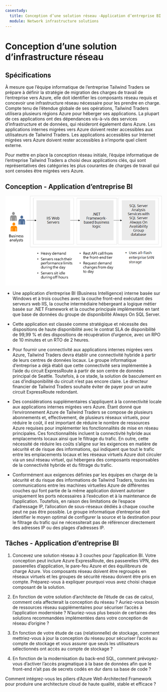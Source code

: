 ```yaml
---
casestudy:
  title: Conception d’une solution réseau -Application d’entreprise BI
  module: Network infrastructure solutions
---
```

# Conception d’une solution d’infrastructure réseau  

## Spécifications

À mesure que l’équipe informatique de l’entreprise Tailwind Traders se prépare à définir la stratégie de migration des charges de travail de l’entreprise vers Azure, elle doit identifier les composants réseau requis et concevoir une infrastructure réseau nécessaire pour les prendre en charge. Compte tenu de l’étendue globale de ses opérations, Tailwind Traders utilisera plusieurs régions Azure pour héberger ses applications. La plupart de ces applications ont des dépendances vis-à-vis des services d’infrastructure et de données, qui résideront également dans Azure. Les applications internes migrées vers Azure doivent rester accessibles aux utilisateurs de Tailwind Traders. Les applications accessibles sur Internet migrées vers Azure doivent rester accessibles à n’importe quel client externe. 

Pour mettre en place la conception réseau initiale, l’équipe informatique de l’entreprise Tailwind Traders a choisi deux applications clés, qui sont représentatives des catégories les plus courantes de charges de travail qui sont censées être migrées vers Azure.  

## Conception - Application d’entreprise BI 

![Architecture d’application d’entreprise BI](media/compute.png)

-   Une application d’entreprise BI (Business Intelligence) interne basée sur Windows et à trois couches avec la couche front-end exécutant des serveurs web IIS, la couche intermédiaire hébergeant a logique métier basée sur .NET Framework et la couche principale implémentée en tant que base de données du groupe de disponibilité Always On SQL Server. 

-   Cette application est classée comme stratégique et nécessite des dispositions de haute disponibilité avec le contrat SLA de disponibilité de 99,99 % et des dispositions de récupération d’urgence, avec un RPO de 10 minutes et un RTO de 2 heures.

-   Pour fournir une connectivité aux applications internes migrées vers Azure, Tailwind Traders devra établir une connectivité hybride à partir de leurs centres de données locaux. Le groupe informatique d’entreprise a déjà établi que cette connectivité sera implémentée à l’aide du circuit ExpressRoute à partir de son centre de données principal de Seattle. Toutefois, à ce stade, la solution de basculement en cas d’indisponibilité du circuit n’est pas encore claire. Le directeur financier de Tailwind Traders souhaite éviter de payer pour un autre circuit ExpressRoute redondant. 

- Des considérations supplémentaires s’appliquent à la connectivité locale aux applications internes migrées vers Azure. Étant donné que l’environnement Azure de Tailwind Traders se compose de plusieurs abonnements et, effectivement, de plusieurs réseaux virtuels, pour réduire le coût, il est important de réduire le nombre de ressources Azure requises pour implémenter les fonctionnalités de mise en réseau principales. Ces fonctionnalités incluent la connectivité hybride aux emplacements locaux ainsi que le filtrage du trafic. En outre, cette nécessité de réduire les coûts s’aligne sur les exigences en matière de sécurité et de risque des informations, qui indiquent que tout le trafic entre les emplacements locaux et les réseaux virtuels Azure doit circuler via un seul réseau virtuel, qui hébergera des composants responsables de la connectivité hybride et du filtrage du trafic. 

-   Conformément aux exigences définies par les équipes en charge de la sécurité et du risque des informations de Tailwind Traders, toutes les communications entre les machines virtuelles Azure de différentes couches qui font partie de la même application doivent autoriser uniquement les ports nécessaires à l’exécution et à la maintenance de l’application. Toutefois, en raison des limitations de l’espace d’adressage IP, l’allocation de sous-réseaux dédiés à chaque couche peut ne pas être possible. Le groupe informatique d’entreprise doit identifier le moyen optimal de configurer la source et la destination pour le filtrage du trafic qui ne nécessiterait pas de référencer directement des adresses IP ou des plages d’adresses IP.


## Tâches - Application d’entreprise BI 

1. Concevez une solution réseau à 3 couches pour l’application BI. Votre conception peut inclure Azure ExpressRoute, des passerelles VPN, des passerelles d’application, le pare-feu Azure et des équilibreurs de charge Azure. Vos composants réseau doivent être regroupés en réseaux virtuels et les groupes de sécurité réseau doivent être pris en compte. Préparez-vous à expliquer pourquoi vous avez choisi chaque composant de la solution. 

2. En fonction de votre solution d’architecte de l’étude de cas de calcul, comment cela affecterait la conception du réseau ? Auriez-vous besoin de ressources réseau supplémentaires pour sécuriser l’accès à l’application modernisée ? N’auriez-vous plus besoin de certaines des solutions recommandées implémentées dans votre conception de réseau d’origine ? 

3. En fonction de votre étude de cas (relationnelle) de stockage, comment mettriez-vous à jour la conception du réseau pour sécuriser l’accès au compte de stockage et vous assurer que seuls les utilisateurs sélectionnés ont accès au compte de stockage ?

4. En fonction de la modernisation du back-end SQL, comment prévoyez-vous d’activer l’accès pragmatique à la base de données afin que le front-end n’ait pas de secrets codés en dur dans sa base de code ?

Comment intégrez-vous les piliers d’Azure Well-Architected Framework pour produire une architecture cloud de haute qualité, stable et efficace ?

